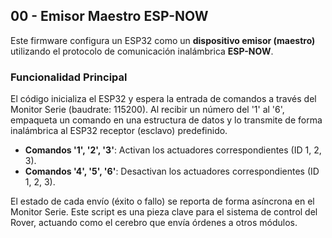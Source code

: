 ## 00 - Emisor Maestro ESP-NOW

Este firmware configura un ESP32 como un **dispositivo emisor (maestro)** utilizando el protocolo de comunicación inalámbrica **ESP-NOW**.

### Funcionalidad Principal

El código inicializa el ESP32 y espera la entrada de comandos a través del Monitor Serie (baudrate: 115200). Al recibir un número del '1' al '6', empaqueta un comando en una estructura de datos y lo transmite de forma inalámbrica al ESP32 receptor (esclavo) predefinido.

- **Comandos '1', '2', '3'**: Activan los actuadores correspondientes (ID 1, 2, 3).
- **Comandos '4', '5', '6'**: Desactivan los actuadores correspondientes (ID 1, 2, 3).

El estado de cada envío (éxito o fallo) se reporta de forma asíncrona en el Monitor Serie. Este script es una pieza clave para el sistema de control del Rover, actuando como el cerebro que envía órdenes a otros módulos.

